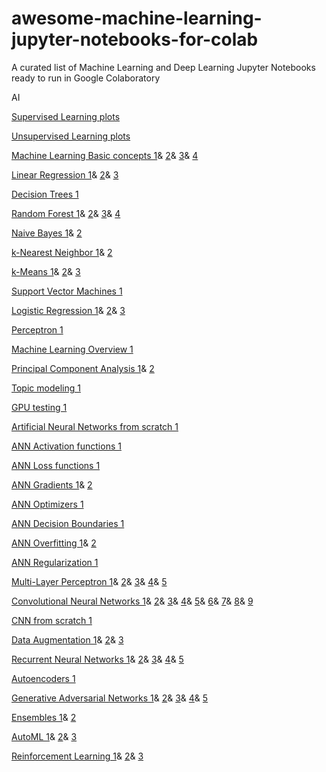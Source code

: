 # awesome-machine-learning-jupyter-notebooks-for-colab
A curated list of Machine Learning and Deep Learning Jupyter Notebooks ready to run in Google Colaboratory

AI

[Supervised Learning plots](https://www.google.com/url?q=https://colab.research.google.com/drive/1gmZWE7Tynhx1g9vzeqyaMPdO0pdwLmuJ&sa=D&ust=1571021489211000)

[Unsupervised Learning plots](https://www.google.com/url?q=https://colab.research.google.com/drive/1yWT08sgqswCkuZx06EH3qdZcWTPp2Wvt&sa=D&ust=1571021489212000)

[Machine Learning Basic concepts 1](https://www.google.com/url?q=https://colab.research.google.com/drive/1ZgDgOcb4NR-u62cFMdZJBPXux95E4wZt&sa=D&ust=1571021489213000)& [2](https://www.google.com/url?q=https://colab.research.google.com/drive/12X03Yz5Om_ryN9FnuhLvgMe8khB7RUC5&sa=D&ust=1571021489213000)& [3](https://www.google.com/url?q=https://colab.research.google.com/drive/1ldHvgs9qeNIWBCxT0U8OT9SkSisVd4sj&sa=D&ust=1571021489213000)& [4](https://www.google.com/url?q=https://colab.research.google.com/drive/1_6gJHuKOc2-cCLXsNhZ7DW89nF_G1NP-&sa=D&ust=1571021489213000)

[Linear Regression 1](https://www.google.com/url?q=https://colab.research.google.com/drive/1-dTb2vCiZHa-DnyqlVFGOnMSNjvkIOTP&sa=D&ust=1571021489214000)& [2](https://www.google.com/url?q=https://colab.research.google.com/drive/1Z20iJspQm2Y_wLI51wgE6nXGOSu1kG4W&sa=D&ust=1571021489214000)& [3](https://www.google.com/url?q=https://colab.research.google.com/drive/1-yk3m6p3ylNLtTaEf3nya6exO_wv8f_L&sa=D&ust=1571021489214000)

[Decision Trees 1](https://www.google.com/url?q=https://colab.research.google.com/drive/1Fc8qs1fwdcpoZ_-tTj32OBl-tCGlAe5c&sa=D&ust=1571021489215000)

[Random Forest 1](https://www.google.com/url?q=https://colab.research.google.com/drive/1WMOOtaHAMZPi-enVM8RRM_CC-grEtm9P&sa=D&ust=1571021489215000)& [2](https://www.google.com/url?q=https://colab.research.google.com/drive/1jDdWp-CJybMJDX17jBmG5qoPPg9qj1sm&sa=D&ust=1571021489215000)& [3](https://www.google.com/url?q=https://colab.research.google.com/drive/1-uDIRl1aYqmJX59rAJumHY1T20QqBJiQ&sa=D&ust=1571021489216000)& [4](https://www.google.com/url?q=https://colab.research.google.com/drive/1-uDIRl1aYqmJX59rAJumHY1T20QqBJiQ&sa=D&ust=1571021489216000)

[Naive Bayes 1](https://www.google.com/url?q=https://colab.research.google.com/drive/1qOCllKsBBrLeUnP-XAXHefXCtbuBWl69&sa=D&ust=1571021489216000)& [2](https://www.google.com/url?q=https://colab.research.google.com/drive/11FiWH00vzygQp1T_pD0MCfMFg6FYsd01&sa=D&ust=1571021489217000)

[k-Nearest Neighbor 1](https://www.google.com/url?q=https://colab.research.google.com/drive/1GeUVjDW74SxFxz2Nh3rqOlte-S2dblYv&sa=D&ust=1571021489217000)& [2](https://www.google.com/url?q=https://colab.research.google.com/drive/1X12qds10ZfN7QCrmpRR2OXxa--PTyS5e&sa=D&ust=1571021489218000)

[k-Means 1](https://www.google.com/url?q=https://colab.research.google.com/drive/1RL3oZm6LgnEChI1aOQZoMn1WDk-DQJiV&sa=D&ust=1571021489218000)& [2](https://www.google.com/url?q=https://colab.research.google.com/drive/1yvy1scktjcDyydG2fZz2OJfRFAer0SEO&sa=D&ust=1571021489218000)& [3](https://www.google.com/url?q=https://colab.research.google.com/drive/1CzEf6giBXPSQI5UJOhZrZfYKAJcH68wg&sa=D&ust=1571021489218000)

[Support Vector Machines 1](https://www.google.com/url?q=https://colab.research.google.com/drive/13PRk-GKeSivp4R-FIdjmYBQS7xWUco9C&sa=D&ust=1571021489219000)

[Logistic Regression 1](https://www.google.com/url?q=https://colab.research.google.com/drive/1PWmvsZRaj3JQ8rtj6vlwhJhJpOrIAamT&sa=D&ust=1571021489219000)& [2](https://www.google.com/url?q=https://colab.research.google.com/drive/1p8rcrSQB-thLSakUmCHjSbqI6vd-NkCq&sa=D&ust=1571021489220000)& [3](https://www.google.com/url?q=https://colab.research.google.com/drive/1jhrAtmPgg6Uu0WzMzV-VakWlncQAvk-D&sa=D&ust=1571021489220000)

[Perceptron 1](https://www.google.com/url?q=https://colab.research.google.com/drive/10PvUh-8ZsVqQADqXSmRIDHGiCH9iypyO&sa=D&ust=1571021489220000)

[Machine Learning Overview 1](https://www.google.com/url?q=https://colab.research.google.com/drive/1s6cBKRS-M0NUtgGhMtbJvGV_H5Zusw3w&sa=D&ust=1571021489220000)

[Principal Component Analysis 1](https://www.google.com/url?q=https://colab.research.google.com/drive/1CO6BACds6J8hGPYlEU2INnSTpT0EmS74&sa=D&ust=1571021489221000)& [2](https://www.google.com/url?q=https://colab.research.google.com/drive/1VU2SO3IfklPkK1EPMnwiO7trJslt79OZ&sa=D&ust=1571021489221000)

[Topic modeling 1](https://www.google.com/url?q=https://colab.research.google.com/drive/12O3tgKY_6uppbEVL1PzGRfbo7w69RLQu&sa=D&ust=1571021489221000)

[GPU testing 1](https://www.google.com/url?q=https://colab.research.google.com/drive/17vJw-LAGhA6OT8KGar8h22NY4STruCSq&sa=D&ust=1571021489222000)

[Artificial Neural Networks from scratch 1](https://www.google.com/url?q=https://colab.research.google.com/drive/1Vfz7XMI9oubrsQSwN3ZbMC6ph_rJJK_C&sa=D&ust=1571021489222000)

[ANN Activation functions 1](https://www.google.com/url?q=https://colab.research.google.com/drive/1XQHKjJJs7pWsqCenAiLPx8Y-JnqQrO48&sa=D&ust=1571021489223000)

[ANN Loss functions 1](https://www.google.com/url?q=https://colab.research.google.com/drive/1YHa7WNP_2hwStfV0CQFJI9SgZIxX4YbB&sa=D&ust=1571021489223000)

[ANN Gradients 1](https://www.google.com/url?q=https://colab.research.google.com/drive/1xQ1TdpeaLCYnagl_R2C8_ilRl2J-nYO0&sa=D&ust=1571021489223000)& [2](https://www.google.com/url?q=https://colab.research.google.com/drive/1FSepBy85HBrHa8t8aoxY5HKuz4sJ4CAo&sa=D&ust=1571021489223000)

[ANN Optimizers 1](https://www.google.com/url?q=https://colab.research.google.com/drive/1i4JZOghgXSf98ty2wybcTHm4FkRsJMyM&sa=D&ust=1571021489224000)

[ANN Decision Boundaries 1](https://www.google.com/url?q=https://colab.research.google.com/drive/1s9Sk2bf7QjNxgiilprauXNCigvmG3Rd8&sa=D&ust=1571021489224000)

[ANN Overfitting 1](https://www.google.com/url?q=https://colab.research.google.com/drive/1wFUEfNhy3az_hMS5EWZK7c7frpzS5X_N&sa=D&ust=1571021489224000)& [2](https://www.google.com/url?q=https://colab.research.google.com/drive/1QBEtDv70bBYchu2508OJYC_0d_XVrUaD&sa=D&ust=1571021489225000)

[ANN Regularization 1](https://www.google.com/url?q=https://colab.research.google.com/drive/1Scpx9rb800-hVhjF-F-E8YeTPWTIyQAq&sa=D&ust=1571021489225000)

[Multi-Layer Perceptron 1](https://www.google.com/url?q=https://colab.research.google.com/drive/1GAYf5yMNBkVrag0z2Q4MPSwuqfRN1Wz_%23scrollTo%3Ds4VYW0i94W_n&sa=D&ust=1571021489225000)& [2](https://www.google.com/url?q=https://colab.research.google.com/drive/12YBDQFYXN8VruxKTfzDpbPsYFAEQceQP&sa=D&ust=1571021489226000)& [3](https://www.google.com/url?q=https://colab.research.google.com/drive/1pyRqGmMG4-Mj8Wis5XrQ_a4dUJvYln1g&sa=D&ust=1571021489226000)& [4](https://www.google.com/url?q=https://colab.research.google.com/drive/1wHjugM56k0ay5QCmRVMBfAMF96EY7A5k&sa=D&ust=1571021489226000)& [5](https://www.google.com/url?q=https://colab.research.google.com/drive/1Ly0BtKBphUdeqMQBO8Xjweku62Vq3UAX&sa=D&ust=1571021489226000)

[Convolutional Neural Networks 1](https://www.google.com/url?q=https://colab.research.google.com/drive/1jN8oswBOds4XuRbnQMxxDXDssmDD_rD9&sa=D&ust=1571021489227000)& [2](https://www.google.com/url?q=https://colab.research.google.com/drive/1iEYJs75hat_URxshmCBMGzHQo5VgdRvN%23scrollTo%3DQ4UZVi3DYqbr&sa=D&ust=1571021489227000)& [3](https://www.google.com/url?q=https://colab.research.google.com/drive/1YHKZgpJuriGYjEzFDNGz2Hf0widu-exx&sa=D&ust=1571021489227000)& [4](https://www.google.com/url?q=https://colab.research.google.com/drive/1gi2_Or0rDz5Gg9FkGJjFDxgeiwt5-lXm&sa=D&ust=1571021489227000)& [5](https://www.google.com/url?q=https://colab.research.google.com/drive/1QcnY-LOZU9c7Sp2DsDVeYxLNBx87VNhn&sa=D&ust=1571021489228000)& [6](https://www.google.com/url?q=https://colab.research.google.com/drive/1Il7eimZ5bxQh1qem-NLiwoMBugODltSI&sa=D&ust=1571021489228000)& [7](https://www.google.com/url?q=https://colab.research.google.com/drive/1YHKZgpJuriGYjEzFDNGz2Hf0widu-exx&sa=D&ust=1571021489228000)& [8](https://www.google.com/url?q=https://colab.research.google.com/drive/1iEYJs75hat_URxshmCBMGzHQo5VgdRvN&sa=D&ust=1571021489229000)& [9](https://www.google.com/url?q=https://colab.research.google.com/drive/1w9GxDTBATF6Cc_1582V6uU2OKdQGnp0J&sa=D&ust=1571021489229000)

[CNN from scratch 1](https://www.google.com/url?q=https://colab.research.google.com/drive/1RqD0OMGFcKBiVIyZIr1qfvM-edWLPY64&sa=D&ust=1571021489229000)

[Data Augmentation 1](https://www.google.com/url?q=https://colab.research.google.com/drive/1ANIc7tXrggPT2I9JzpBlZQ3BBhCpbJUJ&sa=D&ust=1571021489230000)& [2](https://www.google.com/url?q=https://colab.research.google.com/drive/1cQRVdiDc9xraHZYLu3VrXxX4FKXoaS8U&sa=D&ust=1571021489230000)& [3](https://www.google.com/url?q=https://colab.research.google.com/drive/1O5far2FC4GlAc9pkLPZqsjKreCpI4S_-&sa=D&ust=1571021489230000)

[Recurrent Neural Networks 1](https://www.google.com/url?q=https://colab.research.google.com/drive/1twc5dBjgFLFuv8p-gPfnrscTPcBlkx5q&sa=D&ust=1571021489231000)& [2](https://www.google.com/url?q=https://colab.research.google.com/drive/10-ou-Za75bFgwArvgP3QfNJ4cWuwY-eF&sa=D&ust=1571021489231000)& [3](https://www.google.com/url?q=https://colab.research.google.com/drive/1PEOqq8mBcmc-FMj8lpbVF93cQI4RLgVJ&sa=D&ust=1571021489231000)& [4](https://www.google.com/url?q=https://colab.research.google.com/drive/1XUEAFxxKVmdgC7oPOzVpGInXfUeTcgIQ&sa=D&ust=1571021489231000)& [5](https://www.google.com/url?q=https://colab.research.google.com/drive/1tfDDriSDUh_J9OHwjt-NzT8xRiEDQF7x&sa=D&ust=1571021489232000)

[Autoencoders 1](https://www.google.com/url?q=https://colab.research.google.com/drive/1QxXqnhyqIZrrGtor2tVa4jY63adS4yc0&sa=D&ust=1571021489232000)

[Generative Adversarial Networks 1](https://www.google.com/url?q=https://colab.research.google.com/drive/1YOYH78YQAgPBRIpUPhh_e0cFLNu-BPVo&sa=D&ust=1571021489232000)& [2](https://www.google.com/url?q=https://colab.research.google.com/drive/1POZpWN-2M5hy3D2ATWzJs2LC5sk7hpts&sa=D&ust=1571021489232000)& [3](https://www.google.com/url?q=https://colab.research.google.com/drive/1aKywiJ5p0eCwDIIWKe8Q205rcKqmR_VX&sa=D&ust=1571021489233000)& [4](https://www.google.com/url?q=https://colab.research.google.com/drive/1QxXqnhyqIZrrGtor2tVa4jY63adS4yc0&sa=D&ust=1571021489233000)& [5](https://www.google.com/url?q=https://colab.research.google.com/drive/1Lw7BqKABvtiSyUHg9DeM5f90_WFGB7uz&sa=D&ust=1571021489233000)

[Ensembles 1](https://www.google.com/url?q=https://colab.research.google.com/drive/1Kg_nHBmUGQ1zepU-wZlDwMyM-YrlMTUX&sa=D&ust=1571021489233000)& [2](https://www.google.com/url?q=https://colab.research.google.com/drive/1U86EVD-6ulYMxTzDX8-m6nEptYq0yaej&sa=D&ust=1571021489233000)

[AutoML 1](https://www.google.com/url?q=https://colab.research.google.com/drive/1gTBDfbJy9SsgbUPRhL_mrujw6HC2BjxN&sa=D&ust=1571021489234000)& [2](https://www.google.com/url?q=https://colab.research.google.com/drive/17Ii6Nw89gZT8l_XrvSQhNWaa_VfcdLBn&sa=D&ust=1571021489234000)& [3](https://www.google.com/url?q=https://colab.research.google.com/drive/1xe4G_dqsPMq0n3w_Mqlm-39j5TMUqHJR&sa=D&ust=1571021489234000)

[Reinforcement Learning 1](https://www.google.com/url?q=https://colab.research.google.com/drive/1fgv5UWhHR7xSwZfwwltF4OFDYqtWdlQD&sa=D&ust=1571021489235000)& [2](https://www.google.com/url?q=https://colab.research.google.com/drive/14aYmND2LKtaPTW3JWS7scKGwU9baxHeE&sa=D&ust=1571021489235000)& [3](https://www.google.com/url?q=https://colab.research.google.com/drive/16Scl43smvcXGZFEGITs15_SN_7-EidZd&sa=D&ust=1571021489235000)
